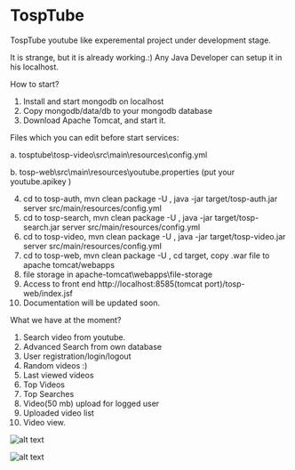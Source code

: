 # TospTube

TospTube youtube like experemental project under development stage.

It is strange, but it is already working.:) Any Java Developer can setup it in his localhost.

How to start?

1. Install and start mongodb on localhost
2. Copy mongodb/data/db to your mongodb database
3. Download Apache Tomcat, and start it.

Files which you can edit before start services:

a. tosptube\tosp-video\src\main\resources\config.yml

b. tosp-web\src\main\resources\youtube.properties (put your youtube.apikey )

4. cd to tosp-auth, mvn clean package -U , java -jar target/tosp-auth.jar server src/main/resources/config.yml
5. cd to tosp-search, mvn clean package -U , java -jar target/tosp-search.jar server src/main/resources/config.yml
6. cd to tosp-video, mvn clean package -U , java -jar target/tosp-video.jar server src/main/resources/config.yml
7. cd to tosp-web, mvn clean package -U , cd target, copy .war file to apache tomcat/webapps
8. file storage in apache-tomcat\webapps\file-storage
9. Access to front end http://localhost:8585(tomcat port)/tosp-web/index.jsf 
10. Documentation will be updated soon.

What we have at the moment?

1. Search video from youtube.
2. Advanced Search from own database
3. User registration/login/logout
4. Random videos :)
5. Last viewed videos
6. Top Videos
7. Top Searches
8. Video(50 mb) upload for logged user
9. Uploaded video list
10. Video view.

![alt text](https://github.com/armdev/tosptube/blob/master/screens/08.JPG)

![alt text](https://github.com/armdev/tosptube/blob/master/screens/01.JPG)


